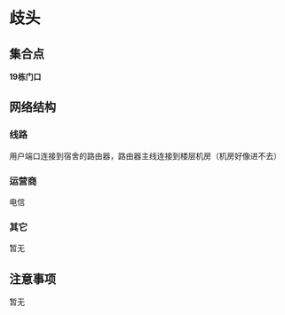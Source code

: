 # 歧头
## 集合点
**19栋门口**
## 网络结构
### 线路
用户端口连接到宿舍的路由器，路由器主线连接到楼层机房（机房好像进不去）
### 运营商
电信
### 其它
暂无
## 注意事项
暂无
